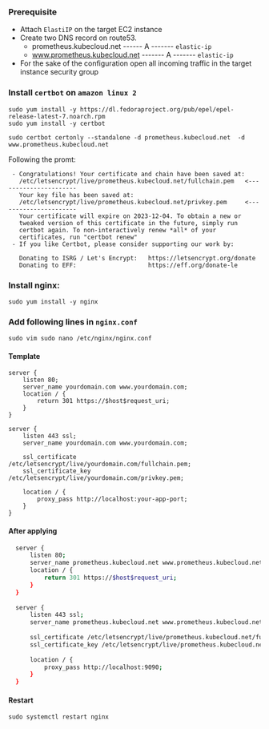 ### Prerequisite
- Attach `ElastiIP` on the target EC2 instance
- Create two DNS record on route53.
  - prometheus.kubecloud.net ------ A ------- `elastic-ip`
  - www.prometheus.kubecloud.net ------- A ------- `elastic-ip`
- For the sake of the configuration open all incoming traffic in the target instance security group
  
### Install `certbot` on `amazon linux 2`
```
sudo yum install -y https://dl.fedoraproject.org/pub/epel/epel-release-latest-7.noarch.rpm
sudo yum install -y certbot
```

```
sudo certbot certonly --standalone -d prometheus.kubecloud.net  -d  www.prometheus.kubecloud.net
```

Following the promt:
```
 - Congratulations! Your certificate and chain have been saved at:
   /etc/letsencrypt/live/prometheus.kubecloud.net/fullchain.pem   <----------------------
   Your key file has been saved at:
   /etc/letsencrypt/live/prometheus.kubecloud.net/privkey.pem     <----------------------
   Your certificate will expire on 2023-12-04. To obtain a new or
   tweaked version of this certificate in the future, simply run
   certbot again. To non-interactively renew *all* of your
   certificates, run "certbot renew"
 - If you like Certbot, please consider supporting our work by:

   Donating to ISRG / Let's Encrypt:   https://letsencrypt.org/donate
   Donating to EFF:                    https://eff.org/donate-le
```

### Install nginx:
```
sudo yum install -y nginx
```

### Add following lines in `nginx.conf`

```
sudo vim sudo nano /etc/nginx/nginx.conf
```

#### Template
```
server {
    listen 80;
    server_name yourdomain.com www.yourdomain.com;
    location / {
        return 301 https://$host$request_uri;
    }
}

server {
    listen 443 ssl;
    server_name yourdomain.com www.yourdomain.com;

    ssl_certificate /etc/letsencrypt/live/yourdomain.com/fullchain.pem;
    ssl_certificate_key /etc/letsencrypt/live/yourdomain.com/privkey.pem;

    location / {
        proxy_pass http://localhost:your-app-port;
    }
}
```

#### After applying
```bash
  server {
      listen 80;
      server_name prometheus.kubecloud.net www.prometheus.kubecloud.net;
      location / {
          return 301 https://$host$request_uri;
      }
  }
  
  server {
      listen 443 ssl;
      server_name prometheus.kubecloud.net www.prometheus.kubecloud.net;
  
      ssl_certificate /etc/letsencrypt/live/prometheus.kubecloud.net/fullchain.pem;
      ssl_certificate_key /etc/letsencrypt/live/prometheus.kubecloud.net/privkey.pem;
  
      location / {
          proxy_pass http://localhost:9090;
      }
  }
```

#### Restart 
```
sudo systemctl restart nginx
```
